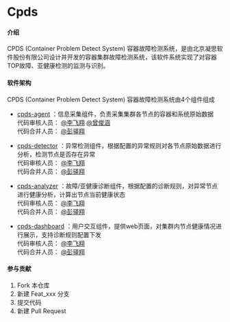 # Cpds

#### 介绍
CPDS (Container Problem Detect System) 容器故障检测系统，是由北京凝思软件股份有限公司设计并开发的容器集群故障检测系统，该软件系统实现了对容器TOP故障、亚健康检测的监测与识别。

#### 软件架构
CPDS (Container Problem Detect System) 容器故障检测系统由4个组件组成
*   [cpds-agent](https://gitee.com/openeuler/cpds-agent)
    ：信息采集组件，负责采集集群各节点的容器和系统原始数据  
    代码审核人员：
        [@李飞翔](https://gitee.com/linx-fxli)
        [@曾俊涵](https://gitee.com/zeng-junhan)  
    代码合并人员：
        [@彭驿翔](https://gitee.com/pencc)

*   [cpds-detector](https://gitee.com/openeuler/cpds-detector)
    ：异常检测组件，根据配置的异常规则对各节点原始数据进行分析，检测节点是否存在异常  
    代码审核人员：
        [@李飞翔](https://gitee.com/linx-fxli)  
    代码合并人员：
        [@彭驿翔](https://gitee.com/pencc)

*   [cpds-analyzer](https://gitee.com/openeuler/cpds-analyzer)
    ：故障/亚健康诊断组件，根据配置的诊断规则，对异常节点进行健康分析，计算出节点当前健康状态  
    代码审核人员：
        [@李飞翔](https://gitee.com/linx-fxli)  
    代码合并人员：
        [@彭驿翔](https://gitee.com/pencc)

*    [cpds-dashboard](https://gitee.com/openeuler/cpds-dashboard)
    ：用户交互组件，提供web页面，对集群内节点健康情况进行展示，支持诊断规则配置下发  
    代码审核人员：
        [@李飞翔](https://gitee.com/linx-fxli)  
    代码合并人员：
        [@彭驿翔](https://gitee.com/pencc)


#### 参与贡献

1.  Fork 本仓库
2.  新建 Feat_xxx 分支
3.  提交代码
4.  新建 Pull Request
